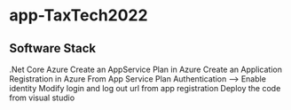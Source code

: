 # app-TaxTech2022
## Software Stack
  .Net Core
  Azure
  Create an AppService Plan in Azure
  Create an Application Registration in Azure
  From App Service Plan Authentication --> Enable identity
  Modify login and log out url from app registration
  Deploy the code from visual studio
